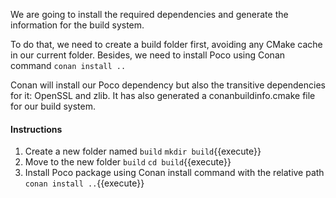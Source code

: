 We are going to install the required dependencies and generate the information for the build system.

To do that, we need to create a build folder first, avoiding any CMake cache in our current folder.
Besides, we need to install Poco using Conan command `conan install ..`

Conan will install our Poco dependency but also the transitive dependencies for it:
OpenSSL and zlib. It has also generated a conanbuildinfo.cmake file for our build system.

#### Instructions

1. Create a new folder named `build` `mkdir build`{{execute}}
2. Move to the new folder `build` `cd build`{{execute}}
3. Install Poco package using Conan install command with the relative path `conan install ..`{{execute}}
